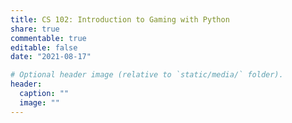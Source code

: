```yaml
---
title: CS 102: Introduction to Gaming with Python
share: true
commentable: true
editable: false
date: "2021-08-17"

# Optional header image (relative to `static/media/` folder).
header:
  caption: ""
  image: ""
---
```

